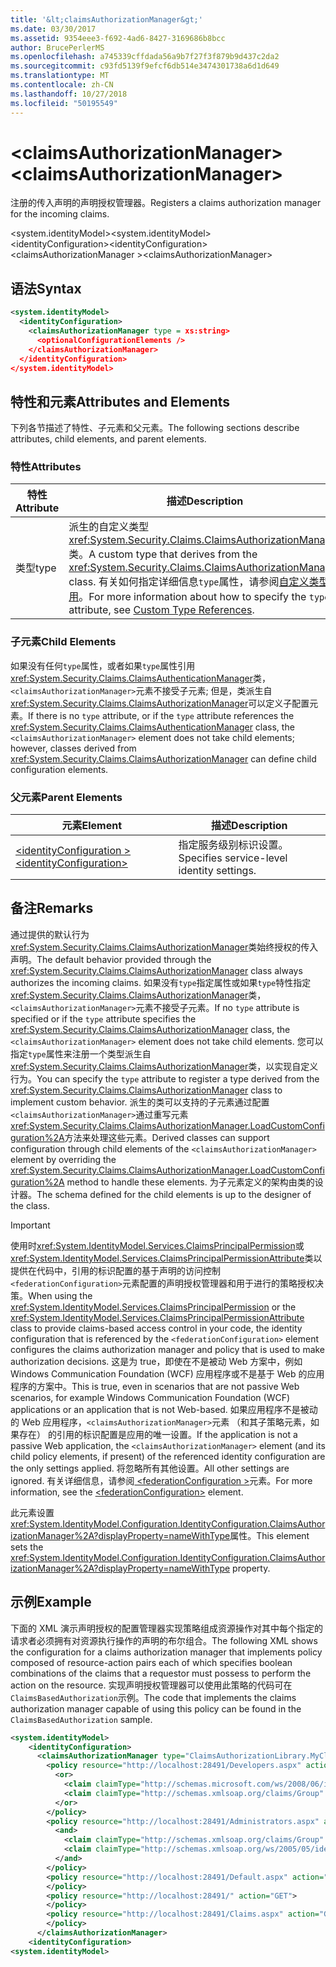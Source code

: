 ```yaml
---
title: '&lt;claimsAuthorizationManager&gt;'
ms.date: 03/30/2017
ms.assetid: 9354eee3-f692-4ad6-8427-3169686b8bcc
author: BrucePerlerMS
ms.openlocfilehash: a745339cffdada56a9b7f27f3f879b9d437c2da2
ms.sourcegitcommit: c93fd5139f9efcf6db514e3474301738a6d1d649
ms.translationtype: MT
ms.contentlocale: zh-CN
ms.lasthandoff: 10/27/2018
ms.locfileid: "50195549"
---
```

# <a name="ltclaimsauthorizationmanagergt"></a><span data-ttu-id="683ae-102">&lt;claimsAuthorizationManager&gt;</span><span class="sxs-lookup"><span data-stu-id="683ae-102">&lt;claimsAuthorizationManager&gt;</span></span>
<span data-ttu-id="683ae-103">注册的传入声明的声明授权管理器。</span><span class="sxs-lookup"><span data-stu-id="683ae-103">Registers a claims authorization manager for the incoming claims.</span></span>  
  
 <span data-ttu-id="683ae-104">\<system.identityModel></span><span class="sxs-lookup"><span data-stu-id="683ae-104">\<system.identityModel></span></span>  
<span data-ttu-id="683ae-105">\<identityConfiguration></span><span class="sxs-lookup"><span data-stu-id="683ae-105">\<identityConfiguration></span></span>  
<span data-ttu-id="683ae-106">\<claimsAuthorizationManager ></span><span class="sxs-lookup"><span data-stu-id="683ae-106">\<claimsAuthorizationManager></span></span>  
  
## <a name="syntax"></a><span data-ttu-id="683ae-107">语法</span><span class="sxs-lookup"><span data-stu-id="683ae-107">Syntax</span></span>  
  
```xml  
<system.identityModel>  
  <identityConfiguration>  
    <claimsAuthorizationManager type = xs:string>  
      <optionalConfigurationElements />  
    </claimsAuthorizationManager>  
  </identityConfiguration>  
</system.identityModel>  
```  
  
## <a name="attributes-and-elements"></a><span data-ttu-id="683ae-108">特性和元素</span><span class="sxs-lookup"><span data-stu-id="683ae-108">Attributes and Elements</span></span>  
 <span data-ttu-id="683ae-109">下列各节描述了特性、子元素和父元素。</span><span class="sxs-lookup"><span data-stu-id="683ae-109">The following sections describe attributes, child elements, and parent elements.</span></span>  
  
### <a name="attributes"></a><span data-ttu-id="683ae-110">特性</span><span class="sxs-lookup"><span data-stu-id="683ae-110">Attributes</span></span>  
  
|<span data-ttu-id="683ae-111">特性</span><span class="sxs-lookup"><span data-stu-id="683ae-111">Attribute</span></span>|<span data-ttu-id="683ae-112">描述</span><span class="sxs-lookup"><span data-stu-id="683ae-112">Description</span></span>|  
|---------------|-----------------|  
|<span data-ttu-id="683ae-113">类型</span><span class="sxs-lookup"><span data-stu-id="683ae-113">type</span></span>|<span data-ttu-id="683ae-114">派生的自定义类型<xref:System.Security.Claims.ClaimsAuthorizationManager>类。</span><span class="sxs-lookup"><span data-stu-id="683ae-114">A custom type that derives from the <xref:System.Security.Claims.ClaimsAuthorizationManager> class.</span></span> <span data-ttu-id="683ae-115">有关如何指定详细信息`type`属性，请参阅[自定义类型引用](../../../../../docs/framework/configure-apps/file-schema/windows-workflow-foundation/index.md)。</span><span class="sxs-lookup"><span data-stu-id="683ae-115">For more information about how to specify the `type` attribute, see [Custom Type References](../../../../../docs/framework/configure-apps/file-schema/windows-workflow-foundation/index.md).</span></span>|  
  
### <a name="child-elements"></a><span data-ttu-id="683ae-116">子元素</span><span class="sxs-lookup"><span data-stu-id="683ae-116">Child Elements</span></span>  
 <span data-ttu-id="683ae-117">如果没有任何`type`属性，或者如果`type`属性引用<xref:System.Security.Claims.ClaimsAuthenticationManager>类，`<claimsAuthorizationManager>`元素不接受子元素; 但是，类派生自<xref:System.Security.Claims.ClaimsAuthorizationManager>可以定义子配置元素。</span><span class="sxs-lookup"><span data-stu-id="683ae-117">If there is no `type` attribute, or if the `type` attribute references the <xref:System.Security.Claims.ClaimsAuthenticationManager> class, the `<claimsAuthorizationManager>` element does not take child elements; however, classes derived from <xref:System.Security.Claims.ClaimsAuthorizationManager> can define child configuration elements.</span></span>  
  
### <a name="parent-elements"></a><span data-ttu-id="683ae-118">父元素</span><span class="sxs-lookup"><span data-stu-id="683ae-118">Parent Elements</span></span>  
  
|<span data-ttu-id="683ae-119">元素</span><span class="sxs-lookup"><span data-stu-id="683ae-119">Element</span></span>|<span data-ttu-id="683ae-120">描述</span><span class="sxs-lookup"><span data-stu-id="683ae-120">Description</span></span>|  
|-------------|-----------------|  
|[<span data-ttu-id="683ae-121">\<identityConfiguration ></span><span class="sxs-lookup"><span data-stu-id="683ae-121">\<identityConfiguration></span></span>](../../../../../docs/framework/configure-apps/file-schema/windows-identity-foundation/identityconfiguration.md)|<span data-ttu-id="683ae-122">指定服务级别标识设置。</span><span class="sxs-lookup"><span data-stu-id="683ae-122">Specifies service-level identity settings.</span></span>|  
  
## <a name="remarks"></a><span data-ttu-id="683ae-123">备注</span><span class="sxs-lookup"><span data-stu-id="683ae-123">Remarks</span></span>  
 <span data-ttu-id="683ae-124">通过提供的默认行为<xref:System.Security.Claims.ClaimsAuthorizationManager>类始终授权的传入声明。</span><span class="sxs-lookup"><span data-stu-id="683ae-124">The default behavior provided through the <xref:System.Security.Claims.ClaimsAuthorizationManager> class always authorizes the incoming claims.</span></span> <span data-ttu-id="683ae-125">如果没有`type`指定属性或如果`type`特性指定<xref:System.Security.Claims.ClaimsAuthorizationManager>类，`<claimsAuthorizationManager>`元素不接受子元素。</span><span class="sxs-lookup"><span data-stu-id="683ae-125">If no `type` attribute is specified or if the `type` attribute specifies the <xref:System.Security.Claims.ClaimsAuthorizationManager> class, the `<claimsAuthorizationManager>` element does not take child elements.</span></span> <span data-ttu-id="683ae-126">您可以指定`type`属性来注册一个类型派生自<xref:System.Security.Claims.ClaimsAuthorizationManager>类，以实现自定义行为。</span><span class="sxs-lookup"><span data-stu-id="683ae-126">You can specify the `type` attribute to register a type derived from the <xref:System.Security.Claims.ClaimsAuthorizationManager> class to implement custom behavior.</span></span> <span data-ttu-id="683ae-127">派生的类可以支持的子元素通过配置`<claimsAuthorizationManager>`通过重写元素<xref:System.Security.Claims.ClaimsAuthorizationManager.LoadCustomConfiguration%2A>方法来处理这些元素。</span><span class="sxs-lookup"><span data-stu-id="683ae-127">Derived classes can support configuration through child elements of the `<claimsAuthorizationManager>` element by overriding the <xref:System.Security.Claims.ClaimsAuthorizationManager.LoadCustomConfiguration%2A> method to handle these elements.</span></span> <span data-ttu-id="683ae-128">为子元素定义的架构由类的设计器。</span><span class="sxs-lookup"><span data-stu-id="683ae-128">The schema defined for the child elements is up to the designer of the class.</span></span>  
  
> [!IMPORTANT]
>  <span data-ttu-id="683ae-129">使用时<xref:System.IdentityModel.Services.ClaimsPrincipalPermission>或<xref:System.IdentityModel.Services.ClaimsPrincipalPermissionAttribute>类以提供在代码中，引用的标识配置的基于声明的访问控制`<federationConfiguration>`元素配置的声明授权管理器和用于进行的策略授权决策。</span><span class="sxs-lookup"><span data-stu-id="683ae-129">When using the <xref:System.IdentityModel.Services.ClaimsPrincipalPermission> or the <xref:System.IdentityModel.Services.ClaimsPrincipalPermissionAttribute> class to provide claims-based access control in your code, the identity configuration that is referenced by the `<federationConfiguration>` element configures the claims authorization manager and policy that is used to make authorization decisions.</span></span> <span data-ttu-id="683ae-130">这是为 true，即使在不是被动 Web 方案中，例如 Windows Communication Foundation (WCF) 应用程序或不是基于 Web 的应用程序的方案中。</span><span class="sxs-lookup"><span data-stu-id="683ae-130">This is true, even in scenarios that are not passive Web scenarios, for example Windows Communication Foundation (WCF) applications or an application that is not Web-based.</span></span> <span data-ttu-id="683ae-131">如果应用程序不是被动的 Web 应用程序，`<claimsAuthorizationManager>`元素 （和其子策略元素，如果存在） 的引用的标识配置是应用的唯一设置。</span><span class="sxs-lookup"><span data-stu-id="683ae-131">If the application is not a passive Web application, the `<claimsAuthorizationManager>` element (and its child policy elements, if present) of the referenced identity configuration are the only settings applied.</span></span> <span data-ttu-id="683ae-132">将忽略所有其他设置。</span><span class="sxs-lookup"><span data-stu-id="683ae-132">All other settings are ignored.</span></span> <span data-ttu-id="683ae-133">有关详细信息，请参阅[ \<federationConfiguration >](../../../../../docs/framework/configure-apps/file-schema/windows-identity-foundation/federationconfiguration.md)元素。</span><span class="sxs-lookup"><span data-stu-id="683ae-133">For more information, see the [\<federationConfiguration>](../../../../../docs/framework/configure-apps/file-schema/windows-identity-foundation/federationconfiguration.md) element.</span></span>  
  
 <span data-ttu-id="683ae-134">此元素设置<xref:System.IdentityModel.Configuration.IdentityConfiguration.ClaimsAuthorizationManager%2A?displayProperty=nameWithType>属性。</span><span class="sxs-lookup"><span data-stu-id="683ae-134">This element sets the <xref:System.IdentityModel.Configuration.IdentityConfiguration.ClaimsAuthorizationManager%2A?displayProperty=nameWithType> property.</span></span>  
  
## <a name="example"></a><span data-ttu-id="683ae-135">示例</span><span class="sxs-lookup"><span data-stu-id="683ae-135">Example</span></span>  
 <span data-ttu-id="683ae-136">下面的 XML 演示声明授权的配置管理器实现策略组成资源操作对其中每个指定的请求者必须拥有对资源执行操作的声明的布尔组合。</span><span class="sxs-lookup"><span data-stu-id="683ae-136">The following XML shows the configuration for a claims authorization manager that implements policy composed of resource-action pairs each of which specifies boolean combinations of the claims that a requestor must possess to perform the action on the resource.</span></span> <span data-ttu-id="683ae-137">实现声明授权管理器可以使用此策略的代码可在`ClaimsBasedAuthorization`示例。</span><span class="sxs-lookup"><span data-stu-id="683ae-137">The code that implements the claims authorization manager capable of using this policy can be found in the `ClaimsBasedAuthorization` sample.</span></span>  
  
```xml  
<system.identityModel>  
    <identityConfiguration>  
      <claimsAuthorizationManager type="ClaimsAuthorizationLibrary.MyClaimsAuthorizationManager, ClaimsAuthorizationLibrary">  
        <policy resource="http://localhost:28491/Developers.aspx" action="GET">  
          <or>  
            <claim claimType="http://schemas.microsoft.com/ws/2008/06/identity/claims/role" claimValue="developer" />  
            <claim claimType="http://schemas.xmlsoap.org/claims/Group" claimValue="Administrator" />  
          </or>  
        </policy>  
        <policy resource="http://localhost:28491/Administrators.aspx" action="GET">  
          <and>  
            <claim claimType="http://schemas.xmlsoap.org/claims/Group" claimValue="Administrator" />  
            <claim claimType="http://schemas.xmlsoap.org/ws/2005/05/identity/claims/country" claimValue="USA" />  
          </and>  
        </policy>  
        <policy resource="http://localhost:28491/Default.aspx" action="GET">  
        </policy>  
        <policy resource="http://localhost:28491/" action="GET">  
        </policy>  
        <policy resource="http://localhost:28491/Claims.aspx" action="GET">  
        </policy>  
      </claimsAuthorizationManager>  
    <identityConfiguration>  
<system.identityModel>  
```
